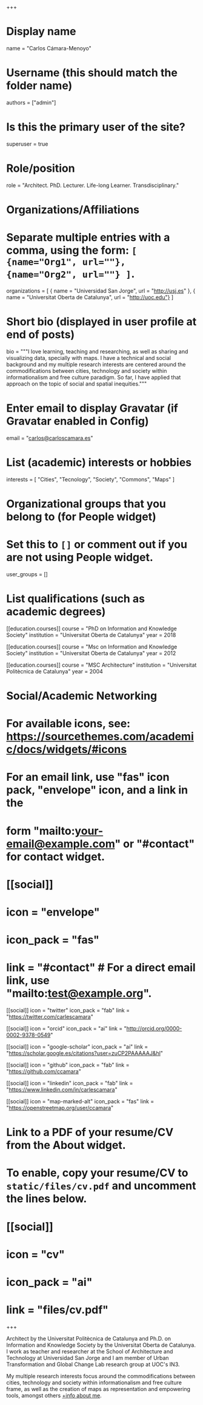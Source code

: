 +++
# Display name
name = "Carlos Cámara-Menoyo"

# Username (this should match the folder name)
authors = ["admin"]

# Is this the primary user of the site?
superuser = true

# Role/position
role = "Architect. PhD. Lecturer. Life-long Learner. Transdisciplinary."

# Organizations/Affiliations
#   Separate multiple entries with a comma, using the form: `[ {name="Org1", url=""}, {name="Org2", url=""} ]`.
organizations = [ { name = "Universidad San Jorge", url = "http://usj.es" }, { name = "Universitat Oberta de Catalunya", url = "http://uoc.edu"} ]

# Short bio (displayed in user profile at end of posts)
bio = """I love learning, teaching and researching, as well as sharing and visualizing data, specially with maps.
I have a technical and social background and my multiple research interests are centered around the commodifications between cities, technology and society within informationalism and free culture paradigm. So far, I have applied that approach on the topic of social and spatial inequities."""

# Enter email to display Gravatar (if Gravatar enabled in Config)
email = "carlos@carloscamara.es"

# List (academic) interests or hobbies
interests = [
  "Cities",
  "Tecnology",
  "Society",
  "Commons",
  "Maps"
]

# Organizational groups that you belong to (for People widget)
#   Set this to `[]` or comment out if you are not using People widget.
user_groups = []

# List qualifications (such as academic degrees)
[[education.courses]]
  course = "PhD on Information and Knowledge Society"
  institution = "Universitat Oberta de Catalunya"
  year = 2018

[[education.courses]]
  course = "Msc on Information and Knowledge Society"
  institution = "Universitat Oberta de Catalunya"
  year = 2012

[[education.courses]]
  course = "MSC Architecture"
  institution = "Universitat Politècnica de Catalunya"
  year = 2004

# Social/Academic Networking
# For available icons, see: https://sourcethemes.com/academic/docs/widgets/#icons
#   For an email link, use "fas" icon pack, "envelope" icon, and a link in the
#   form "mailto:your-email@example.com" or "#contact" for contact widget.

# [[social]]
#   icon = "envelope"
#   icon_pack = "fas"
#   link = "#contact"  # For a direct email link, use "mailto:test@example.org".

[[social]]
  icon = "twitter"
  icon_pack = "fab"
  link = "https://twitter.com/carlescamara"

[[social]]
  icon = "orcid"
  icon_pack = "ai"
  link = "http://orcid.org/0000-0002-9378-0549"

[[social]]
  icon = "google-scholar"
  icon_pack = "ai"
  link = "https://scholar.google.es/citations?user=zuCP2PAAAAAJ&hl"

[[social]]
  icon = "github"
  icon_pack = "fab"
  link = "https://github.com/ccamara"

[[social]]
  icon = "linkedin"
  icon_pack = "fab"
  link = "https://www.linkedin.com/in/carlescamara"

[[social]]
  icon = "map-marked-alt"
  icon_pack = "fas"
  link = "https://openstreetmap.org/user/ccamara"


# Link to a PDF of your resume/CV from the About widget.
# To enable, copy your resume/CV to `static/files/cv.pdf` and uncomment the lines below.
# [[social]]
#   icon = "cv"
#   icon_pack = "ai"
#   link = "files/cv.pdf"

+++

Architect by the Universitat Politècnica de Catalunya and Ph.D. on Information and Knowledge Society by the Universitat Oberta de Catalunya. I work as teacher and researcher at the School of Architecture and Technology at Universidad San Jorge and I am member of Urban Transformation and Global Change Lab research group at UOC's IN3.

My multiple research interests focus around the commodifications between cities, technology and society within informationalism and free culture frame, as well as the creation of maps as representation and empowering tools, amongst others [+info about me](https://carloscamara.es/en/about).
